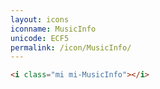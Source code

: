 ```yaml
---
layout: icons
iconname: MusicInfo
unicode: ECF5
permalink: /icon/MusicInfo/
---
```


``` html
<i class="mi mi-MusicInfo"></i>
```
